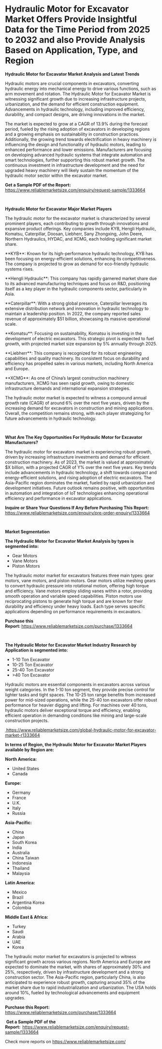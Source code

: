 <p><h1>Hydraulic Motor for Excavator Market Offers Provide Insightful Data for the Time Period from 2025 to 2032 and also Provide Analysis Based on Application, Type, and Region</h1></p><p><strong>Hydraulic Motor for Excavator Market Analysis and Latest Trends</strong></p>
<p><p>Hydraulic motors are crucial components in excavators, converting hydraulic energy into mechanical energy to drive various functions, such as arm movement and rotation. The Hydraulic Motor for Excavator Market is witnessing significant growth due to increasing infrastructure projects, urbanization, and the demand for efficient construction equipment. Advancements in hydraulic technology, including improved efficiency, durability, and compact designs, are driving innovations in the market.</p><p>The market is expected to grow at a CAGR of 13.9% during the forecast period, fueled by the rising adoption of excavators in developing regions and a growing emphasis on sustainability in construction practices. Additionally, the growing trend towards electrification in heavy machinery is influencing the design and functionality of hydraulic motors, leading to enhanced performance and lower emissions. Manufacturers are focusing on developing advanced hydraulic systems that integrate automation and smart technologies, further supporting this robust market growth. The continuous investment in infrastructure development and the need for upgraded heavy machinery will likely sustain the momentum of the hydraulic motor sector within the excavator market.</p></p>
<p><strong>Get a Sample PDF of the Report:&nbsp;</strong> <a href="https://www.reliablemarketsize.com/enquiry/request-sample/1333664?utm_campaign=3445&utm_medium=2&utm_source=Github&utm_content=ia&utm_term=24032025&utm_id=hydraulic-motor-for-excavator">https://www.reliablemarketsize.com/enquiry/request-sample/1333664</a></p>
<p>&nbsp;</p>
<p><strong>Hydraulic Motor for Excavator Major Market Players</strong></p>
<p><p>The hydraulic motor for the excavator market is characterized by several prominent players, each contributing to growth through innovations and expansive product offerings. Key companies include KYB, Hengli Hydraulic, Komatsu, Caterpillar, Doosan, Liebherr, Sany Zhongxing, John Deere, Northern Hydraulics, HYDAC, and XCMG, each holding significant market share.</p><p>**KYB**: Known for its high-performance hydraulic technology, KYB has been focusing on energy-efficient solutions, enhancing its competitiveness. The company is projected to grow as demand for eco-friendly hydraulic systems rises.</p><p>**Hengli Hydraulic**: This company has rapidly garnered market share due to its advanced manufacturing techniques and focus on R&D, positioning itself as a key player in the hydraulic components sector, particularly in Asia.</p><p>**Caterpillar**: With a strong global presence, Caterpillar leverages its extensive distribution network and innovation in hydraulic technology to maintain a leadership position. In 2022, the company reported sales revenue of approximately $51 billion, showcasing its massive operational scale.</p><p>**Komatsu**: Focusing on sustainability, Komatsu is investing in the development of electric excavators. This strategic pivot is expected to fuel growth, with projected market size expansion by 5% annually through 2025.</p><p>**Liebherr**: This company is recognized for its robust engineering capabilities and quality machinery. Its consistent focus on durability and efficiency has propelled sales in various markets, including North America and Europe.</p><p>**XCMG**: As one of China’s largest construction machinery manufacturers, XCMG has seen rapid growth, owing to domestic infrastructure demands and international expansion strategies.</p><p>The hydraulic motor market is expected to witness a compound annual growth rate (CAGR) of around 6% over the next five years, driven by the increasing demand for excavators in construction and mining applications. Overall, the competition remains strong, with each player strategizing for future advancements in hydraulic technology.</p></p>
<p>&nbsp;</p>
<p><strong>What Are The Key Opportunities For Hydraulic Motor for Excavator Manufacturers?</strong></p>
<p><p>The hydraulic motor for excavators market is experiencing robust growth, driven by increasing infrastructure investments and demand for efficient construction machinery. As of 2023, the market is valued at approximately $X billion, with a projected CAGR of Y% over the next five years. Key trends include advancements in hydraulic technology, a shift towards compact and energy-efficient solutions, and rising adoption of electric excavators. The Asia-Pacific region dominates the market, fueled by rapid urbanization and development initiatives. Future outlook remains positive, with opportunities in automation and integration of IoT technologies enhancing operational efficiency and performance in excavator applications.</p></p>
<p><strong>Inquire or Share Your Questions If Any Before Purchasing This Report:</strong> <a href="https://www.reliablemarketsize.com/enquiry/pre-order-enquiry/1333664?utm_campaign=3445&utm_medium=2&utm_source=Github&utm_content=ia&utm_term=24032025&utm_id=hydraulic-motor-for-excavator">https://www.reliablemarketsize.com/enquiry/pre-order-enquiry/1333664</a></p>
<p>&nbsp;</p>
<p><strong>Market Segmentation</strong></p>
<p><strong>The Hydraulic Motor for Excavator Market Analysis by types is segmented into:</strong></p>
<p><ul><li>Gear Motors</li><li>Vane Motors</li><li>Piston Motors</li></ul></p>
<p><p>The hydraulic motor market for excavators features three main types: gear motors, vane motors, and piston motors. Gear motors utilize meshing gears to convert hydraulic pressure into rotational motion, offering high torque and efficiency. Vane motors employ sliding vanes within a rotor, providing smooth operation and variable speed capabilities. Piston motors use reciprocating pistons to generate high torque and are known for their durability and efficiency under heavy loads. Each type serves specific applications depending on performance requirements in excavators.</p></p>
<p><strong>Purchase this Report:&nbsp;</strong><a href="https://www.reliablemarketsize.com/purchase/1333664?utm_campaign=3445&utm_medium=2&utm_source=Github&utm_content=ia&utm_term=24032025&utm_id=hydraulic-motor-for-excavator">https://www.reliablemarketsize.com/purchase/1333664</a></p>
<p>&nbsp;</p>
<p><strong>The Hydraulic Motor for Excavator Market Industry Research by Application is segmented into:</strong></p>
<p><ul><li>1-10 Ton Excavator</li><li>10-25 Ton Excavator</li><li>25-40 Ton Excavator</li><li>>40 Ton Excavator</li></ul></p>
<p><p>Hydraulic motors are essential components in excavators across various weight categories. In the 1-10 ton segment, they provide precise control for lighter tasks and tight spaces. The 10-25 ton range benefits from increased power for mid-sized operations, while the 25-40 ton excavators offer robust performance for heavier digging and lifting. For machines over 40 tons, hydraulic motors deliver exceptional torque and efficiency, enabling efficient operation in demanding conditions like mining and large-scale construction projects.</p></p>
<p><a href="https://www.reliablemarketsize.com/global-hydraulic-motor-for-excavator-market-r1333664?utm_campaign=3445&utm_medium=2&utm_source=Github&utm_content=ia&utm_term=24032025&utm_id=hydraulic-motor-for-excavator">&nbsp;https://www.reliablemarketsize.com/global-hydraulic-motor-for-excavator-market-r1333664</a></p>
<p><strong>In terms of Region, the Hydraulic Motor for Excavator Market Players available by Region are:</strong></p>
<p>
    <p> <strong> North America: </strong>
        <ul>
            <li>United States</li>
            <li>Canada</li>
        </ul>
        </p> 
    <p> <strong> Europe: </strong>
        <ul>
            <li>Germany</li>
            <li>France</li>
            <li>U.K.</li>
            <li>Italy</li>
            <li>Russia</li>
        </ul>
        </p> 
    <p> <strong> Asia-Pacific: </strong>
        <ul>
            <li>China</li>
            <li>Japan</li>
            <li>South Korea</li>
            <li>India</li>
            <li>Australia</li>
            <li>China Taiwan</li>
            <li>Indonesia</li>
            <li>Thailand</li>
            <li>Malaysia</li>
        </ul>
        </p> 
    <p> <strong> Latin America: </strong>
        <ul>
            <li>Mexico</li>
            <li>Brazil</li>
            <li>Argentina Korea</li>
            <li>Colombia</li>
        </ul>
        </p> 
    <p> <strong> Middle East & Africa: </strong>
        <ul>
            <li>Turkey</li>
            <li>Saudi</li>
            <li>Arabia</li>
            <li>UAE</li>
            <li>Korea</li>
        </ul>
    </p>
    </p>
<p><p>The hydraulic motor market for excavators is projected to witness significant growth across various regions. North America and Europe are expected to dominate the market, with shares of approximately 30% and 25%, respectively, driven by infrastructure development and a strong construction sector. The Asia-Pacific region, particularly China, is also anticipated to experience robust growth, capturing around 35% of the market share due to rapid industrialization and urbanization. The USA holds around 10%, fueled by technological advancements and equipment upgrades.</p></p>
<p><strong>Purchase this Report: </strong><a href="https://www.reliablemarketsize.com/purchase/1333664?utm_campaign=3445&utm_medium=2&utm_source=Github&utm_content=ia&utm_term=24032025&utm_id=hydraulic-motor-for-excavator">https://www.reliablemarketsize.com/purchase/1333664</a></p>
<p>&nbsp;<strong>Get a Sample PDF of the Report:&nbsp;&nbsp;</strong><a href="https://www.reliablemarketsize.com/enquiry/request-sample/1333664?utm_campaign=3445&utm_medium=2&utm_source=Github&utm_content=ia&utm_term=24032025&utm_id=hydraulic-motor-for-excavator">https://www.reliablemarketsize.com/enquiry/request-sample/1333664</a></p>
<p><strong></strong></p>
<p>Check more reports on <a href="https://www.reliablemarketsize.com/?utm_campaign=3445&utm_medium=2&utm_source=Github&utm_content=ia&utm_term=24032025&utm_id=hydraulic-motor-for-excavator">https://www.reliablemarketsize.com/</a></p>